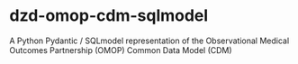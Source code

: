# dzd-omop-cdm-sqlmodel
A Python Pydantic / SQLmodel representation of the Observational Medical Outcomes Partnership (OMOP) Common Data Model (CDM)

